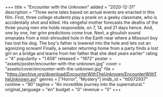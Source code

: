 +++
title = "Encounter with the Unknown"
added = "2020-12-31"
description = "Three eerie tales based on actual events are enacted in this film. First, three college students play a prank on a geeky classmate, who is accidentally shot and killed. His vengeful mother forecasts the deaths of the three young men she holds responsible, on 7, 14, and 21 days hence. And, one by one, her grim predictions come true. Next, a ghoulish sound emanates from a mist-shrouded hole in the Earth near where a Missouri boy has lost his dog. The boy's father is lowered into the hole and lets out an agonizing scream! Finally, a senator returning home from a party finds a lost girl on a bridge and learns from her father that she died years earlier"
rating = "4"
popularity = "1.658"
released = "1972"
poster = "assets/poster/encounter-with-the-unknown.jpg"
cover = "assets/cover/encounter-with-the-unknown.jpg"
file = "https://archive.org/download/EncounterWithTheUnknown/EncounterWithTheUnknown.avi"
genres = ["Horror", "Mystery"]
imdb_id = "tt0072937"
runtime = "90"
tagline = "An incredible journey into the supernatural."
original_language = "en"
budget = "0"
revenue = "0"
+++